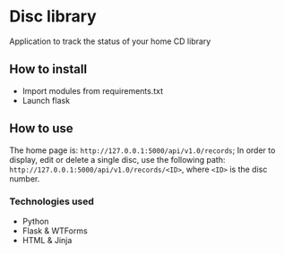 # Disc library
Application to track the status of your home CD library

## How to install
- Import modules from requirements.txt
- Launch flask

## How to use
The home page is: `http://127.0.0.1:5000/api/v1.0/records`;
In order to display, edit or delete a single disc, use the following path: `http://127.0.0.1:5000/api/v1.0/records/<ID>`, where `<ID>` is the disc number.

### Technologies used
- Python
- Flask & WTForms
- HTML & Jinja
